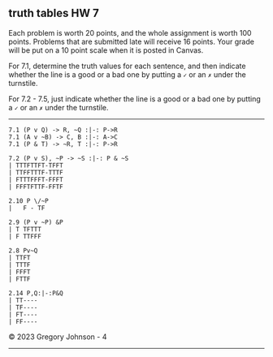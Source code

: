 ## truth tables HW 7

Each problem is worth 20 points, and the whole assignment is worth 100 points. Problems that are submitted late will receive 16 points. Your grade will be put on a 10 point scale when it is posted in Canvas.

For 7.1, determine the truth values for each sentence, and then indicate whether the line is a good or a bad one by putting a `✓` or an `✗` under the turnstile. 

For 7.2 - 7.5, just indicate whether the line is a good or a bad one by putting a `✓` or an `✗` under the turnstile.

---


~~~{.TruthTable .Validity system="magnusSL" options="turnstilemark nocounterexample nodash autoAtoms" points="20" late-credit="16"}
7.1 (P v Q) -> R, ~Q :|-: P->R
7.1 (A v ~B) -> C, B :|-: A->C
7.1 (P & T) -> ~R, T :|-: P->R
~~~

~~~{.TruthTable .Validity system="magnusSL" options="turnstilemark nocounterexample nodash" points="20" late-credit="16"}
7.2 (P v S), ~P -> ~S :|-: P & ~S
| TTTFTTFT-TFFT	
| TTFFTTTF-TTTF	
| FTTTFFFT-FFFT	
| FFFTFTTF-FFTF
~~~

~~~{.TruthTable .Partial}
2.10 P \/~P
|   F - TF
~~~

~~~{.TruthTable .Simple}
2.9 (P v ~P) &P
| T TFTTT
| F TTFFF
~~~

~~~{.TruthTable .Simple system="magnusSL"}
2.8 Pv~Q
| TTFT
| TTTF
| FFFT
| FTTF
~~~

```{.TruthTable .Validity system="magnusSL" options="turnstilemark nocounterexample nodash"}
2.14 P,Q:|-:P&Q
| TT----
| TF----
| FT----
| FF----
```


&copy; 2023 Gregory Johnson - 4

---
